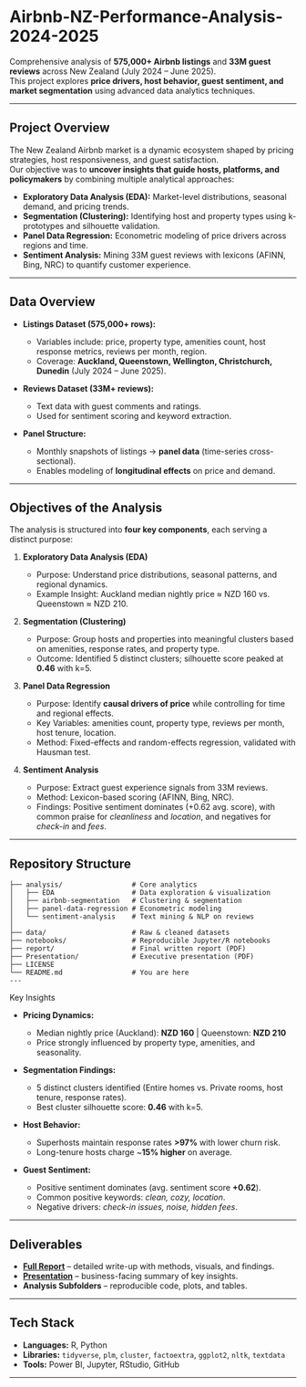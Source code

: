 # Airbnb-NZ-Performance-Analysis-2024-2025

Comprehensive analysis of **575,000+ Airbnb listings** and **33M guest reviews** across New Zealand (July 2024 – June 2025).  
This project explores **price drivers, host behavior, guest sentiment, and market segmentation** using advanced data analytics techniques.

---

## Project Overview
The New Zealand Airbnb market is a dynamic ecosystem shaped by pricing strategies, host responsiveness, and guest satisfaction.  
Our objective was to **uncover insights that guide hosts, platforms, and policymakers** by combining multiple analytical approaches:
- **Exploratory Data Analysis (EDA):** Market-level distributions, seasonal demand, and pricing trends.  
- **Segmentation (Clustering):** Identifying host and property types using k-prototypes and silhouette validation.  
- **Panel Data Regression:** Econometric modeling of price drivers across regions and time.  
- **Sentiment Analysis:** Mining 33M guest reviews with lexicons (AFINN, Bing, NRC) to quantify customer experience.

---

## Data Overview
- **Listings Dataset (575,000+ rows):**  
  - Variables include: price, property type, amenities count, host response metrics, reviews per month, region.  
  - Coverage: **Auckland, Queenstown, Wellington, Christchurch, Dunedin** (July 2024 – June 2025).  

- **Reviews Dataset (33M+ reviews):**  
  - Text data with guest comments and ratings.  
  - Used for sentiment scoring and keyword extraction.  

- **Panel Structure:**  
  - Monthly snapshots of listings → **panel data** (time-series cross-sectional).  
  - Enables modeling of **longitudinal effects** on price and demand.  

---

## Objectives of the Analysis
The analysis is structured into **four key components**, each serving a distinct purpose:

1. **Exploratory Data Analysis (EDA)**  
   - Purpose: Understand price distributions, seasonal patterns, and regional dynamics.  
   - Example Insight: Auckland median nightly price ≈ NZD 160 vs. Queenstown ≈ NZD 210.  

2. **Segmentation (Clustering)**  
   - Purpose: Group hosts and properties into meaningful clusters based on amenities, response rates, and property type.  
   - Outcome: Identified 5 distinct clusters; silhouette score peaked at **0.46** with k=5.  

3. **Panel Data Regression**  
   - Purpose: Identify **causal drivers of price** while controlling for time and regional effects.  
   - Key Variables: amenities count, property type, reviews per month, host tenure, location.  
   - Method: Fixed-effects and random-effects regression, validated with Hausman test.  

4. **Sentiment Analysis**  
   - Purpose: Extract guest experience signals from 33M reviews.  
   - Method: Lexicon-based scoring (AFINN, Bing, NRC).  
   - Findings: Positive sentiment dominates (+0.62 avg. score), with common praise for *cleanliness* and *location*, and negatives for *check-in* and *fees*.  

---

## Repository Structure
```plaintext
├── analysis/                 # Core analytics
│   ├── EDA                   # Data exploration & visualization
│   ├── airbnb-segmentation   # Clustering & segmentation
│   ├── panel-data-regression # Econometric modeling
│   └── sentiment-analysis    # Text mining & NLP on reviews
│
├── data/                     # Raw & cleaned datasets
├── notebooks/                # Reproducible Jupyter/R notebooks
├── report/                   # Final written report (PDF)
├── Presentation/             # Executive presentation (PDF)
├── LICENSE
└── README.md                 # You are here
---

```
Key Insights
- **Pricing Dynamics:**  
  - Median nightly price (Auckland): **NZD 160** | Queenstown: **NZD 210**  
  - Price strongly influenced by property type, amenities, and seasonality.  

- **Segmentation Findings:**  
  - 5 distinct clusters identified (Entire homes vs. Private rooms, host tenure, response rates).  
  - Best cluster silhouette score: **0.46** with k=5.  

- **Host Behavior:**  
  - Superhosts maintain response rates **>97%** with lower churn risk.  
  - Long-tenure hosts charge ~**15% higher** on average.  

- **Guest Sentiment:**  
  - Positive sentiment dominates (avg. sentiment score **+0.62**).  
  - Common positive keywords: *clean, cozy, location*.  
  - Negative drivers: *check-in issues, noise, hidden fees*.  

---

## Deliverables
- **[Full Report](report/Airbnb-analysis-combined-report.pdf)** – detailed write-up with methods, visuals, and findings.  
- **[Presentation](Presentation/Airbnb%20Analysis%20presentation.pdf)** – business-facing summary of key insights.  
- **Analysis Subfolders** – reproducible code, plots, and tables.  

---

## Tech Stack
- **Languages:** R, Python  
- **Libraries:** `tidyverse`, `plm`, `cluster`, `factoextra`, `ggplot2`, `nltk`, `textdata`  
- **Tools:** Power BI, Jupyter, RStudio, GitHub  

---
